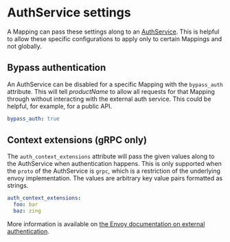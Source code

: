 # AuthService settings

A Mapping can pass these settings along to an [AuthService](../../running/services/auth-service).  This is helpful to allow these specific configurations to apply only to certain Mappings and not globally.

## Bypass authentication

An AuthService can be disabled for a specific Mapping with the `bypass_auth` attribute. This will tell $productName$ to allow all requests for that Mapping through without interacting with the external auth service.  This could be helpful, for example, for a public API.

```yaml
bypass_auth: true
```

## Context extensions (gRPC only)

The `auth_context_extensions` attribute will pass the given values along to the AuthService when authentication happens. This is only supported when the `proto` of the AuthService is `grpc`, which is a restriction of the underlying envoy implementation.
The values are arbitrary key value pairs formatted as strings.

```yaml
auth_context_extensions:
  foo: bar
  baz: zing
```

More information is available on [the Envoy documentation on external authentication](https://www.envoyproxy.io/docs/envoy/latest/api-v3/extensions/filters/http/ext_authz/v3/ext_authz.proto.html#extensions-filters-http-ext-authz-v3-checksettings).
